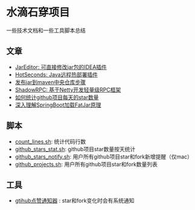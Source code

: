 # 水滴石穿项目
一些技术文档和一些工具脚本总结

## 文章
- [JarEditor: 可直接修改jar包的IDEA插件](./JarEditor介绍.md)
- [HotSeconds: Java远程热部署插件](./Java远程热部署插件HotSeconds.md)
- [发布jar到maven中央仓库步骤](./发布jar到maven中央仓库步骤.md)
- [ShadowRPC: 基于Netty开发轻量级RPC框架](./基于Netty开发轻量级RPC框架.md)
- [如何统计github项目每天的star数量](./如何统计github项目每天的star数量.md)
- [深入理解SpringBoot加载FatJar原理](./深入理解SpringBoot加载FatJar原理.md)

## 脚本

- [count_lines.sh](./shes/count_lines.sh): 统计代码行数
- [github_stars_stat.sh](./shes/github_stars_stat.sh): github项目star数量按天统计
- [github_stars_notify.sh](./shes/github_stars_notify.sh): 用户所有github项目star和fork新增提醒（仅mac）
- [github_projects.sh](./shes/github_projects.sh): 用户所有github项目star和fork数量列表

## 工具
- [gtihub点赞通知器](https://github.com/Liubsyy/github_star_notifier/releases) : star和fork变化时会有系统通知
